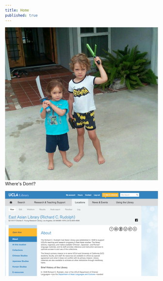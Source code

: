 ```yaml
---
title: Home
published: true
---
```


![](2015-09-01.jpg)  
Where's Dom!?

![](Screen%20Shot%202015-08-20%20at%2012.46.05%20PM.png)